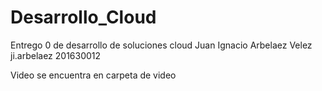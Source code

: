 # Desarrollo_Cloud

Entrego 0 de desarrollo de soluciones cloud
Juan Ignacio Arbelaez Velez
ji.arbelaez
201630012

Video se encuentra en carpeta de video
